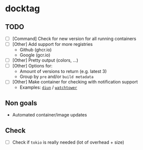 # docktag

## TODO

- [ ] [Command] Check for new version for all running containers
- [ ] [Other] Add support for more registries
	- Github (ghcr.io)
	- Google (gcr.io)
- [ ] [Other] Pretty output (colors, ...)
- [ ] [Other] Options for:
	- Amount of versions to return (e.g. latest 3)
	- Group by `pre` and/or `build metadata`
- [ ] [Other] Make container for checking with notification support
	- Examples: [`diun`](https://crazymax.dev/diun) / [`watchtower`](https://github.com/containrrr/watchtower)

## Non goals

- Automated container/image updates

## Check

- [ ] Check if `tokio` is really needed (lot of overhead + size)
